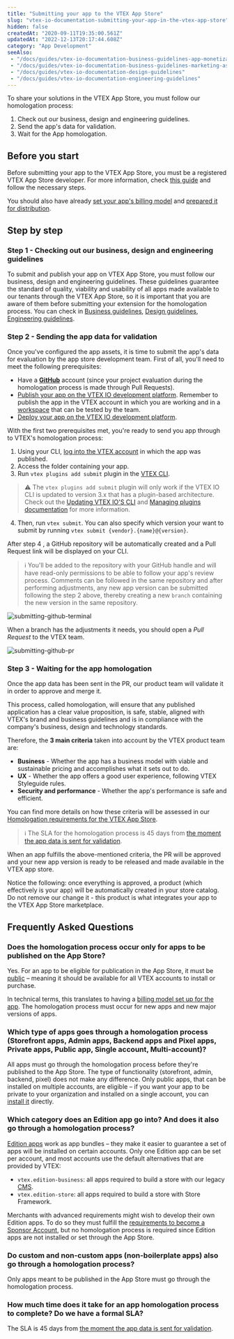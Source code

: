 ```yaml
---
title: "Submitting your app to the VTEX App Store"
slug: "vtex-io-documentation-submitting-your-app-in-the-vtex-app-store"
hidden: false
createdAt: "2020-09-11T19:35:00.561Z"
updatedAt: "2022-12-13T20:17:44.608Z"
category: "App Development"
seeAlso:
 - "/docs/guides/vtex-io-documentation-business-guidelines-app-monetization"
 - "/docs/guides/vtex-io-documentation-business-guidelines-marketing-assets"
 - "/docs/guides/vtex-io-documentation-design-guidelines"
 - "/docs/guides/vtex-io-documentation-engineering-guidelines"
---
```


To share your solutions in the VTEX App Store, you must follow our homologation process:

1. Check out our business, design and engineering guidelines.
2. Send the app's data for validation.
3. Wait for the App homologation.

## Before you start

Before submitting your app to the VTEX App Store, you must be a registered VTEX App Store developer. For more information, check [this guide](https://developers.vtex.com/docs/guides/vtex-io-documentation-becoming-a-registered-vtex-app-store-developer) and follow the necessary steps.

You should also have already [set your app's billing model](https://developers.vtex.com/docs/guides/vtex-io-documentation-setting-your-apps-billing-model) and [prepared it for distribution](https://developers.vtex.com/docs/guides/vtex-io-documentation-preparing-your-app-distribution).

## Step by step

### Step 1 - Checking out our business, design and engineering guidelines

To submit and publish your app on VTEX App Store, you must follow our business, design and engineering guidelines. These guidelines guarantee the standard of quality, viability and usability of all apps made available to our tenants through the VTEX App Store, so it is important that you are aware of them before submitting your extension for the homologation process. You can check in [Business guidelines](https://developers.vtex.com/docs/guides/vtex-io-documentation-business-guidelines-vtex-app-store), [Design guidelines](https://developers.vtex.com/docs/guides/vtex-io-documentation-design-guidelines), [Engineering guidelines](https://developers.vtex.com/docs/guides/vtex-io-documentation-engineering-guidelines).

### Step 2 - Sending the app data for validation

Once you've configured the app assets, it is time to submit the app's data for evaluation by the app store development team. First of all, you'll need to meet the following prerequisites:

- Have a [**GitHub**](https://github.com/) account (since your project evaluation during the homologation process is made through Pull Requests).
- [Publish your app on the VTEX IO development platform](https://developers.vtex.com/docs/guides/vtex-io-documentation-publishing-an-app/). Remember to publish the app in the VTEX account in which you are working and in a [workspace](https://developers.vtex.com/docs/guides/vtex-io-documentation-workspace/) that can be tested by the team.
- [Deploy your app on the VTEX IO development platform](https://developers.vtex.com/docs/guides/vtex-io-documentation-making-your-new-app-version-publicly-available#step-6---deploying-the-app-stable-version).

With the first two prerequisites met, you're ready to send you app through to VTEX's homologation process:

1. Using your CLI, [log into the VTEX account](https://developers.vtex.com/docs/guides/vtex-io-documentation-vtex-io-cli-usage#logging-into-your-vtex-account) in which the app was published.
2. Access the folder containing your app.
3. Run `vtex plugins add submit` plugin in the [VTEX CLI](https://developers.vtex.com/docs/guides/vtex-io-documentation-vtex-io-cli-installation-and-command-reference).

> ⚠️ The `vtex plugins add submit` plugin will only work if the VTEX IO CLI is updated to version 3.x that has a plugin-based architecture. Check out the [Updating VTEX IO'S CLI](https://developers.vtex.com/docs/guides/vtex-io-documentation-vtex-io-cli-update) and [Managing plugins documentation](https://developers.vtex.com/docs/guides/vtex-io-documentation-vtex-io-cli-plugins) for more information.

4. Then, run `vtex submit`. You can also specify which version your want to submit by running `vtex submit {vendor}.{name}@{version}`.

After step 4 , a GitHub repository will be automatically created and a Pull Request link will be displayed on your CLI.

> ℹ️ You'll be added to the repository with your GitHub handle and will have read-only permissions to be able to follow your app's review process. Comments can be followed in the same repository and after performing adjustments, any new app version can be submitted following the step 2 above, thereby creating a new `branch` containing the new version in the same repository.

![submitting-github-terminal](https://cdn.jsdelivr.net/gh/vtexdocs/dev-portal-content@main/images/vtex-io-documentation-submitting-your-app-in-the-vtex-app-store-0.png)

When a branch has the adjustments it needs, you should open a *Pull Request* to the VTEX team.

![submitting-github-pr](https://cdn.jsdelivr.net/gh/vtexdocs/dev-portal-content@main/images/vtex-io-documentation-submitting-your-app-in-the-vtex-app-store-1.png)

### Step 3 - Waiting for the app homologation

Once the app data has been sent in the PR, our product team will validate it in order to approve and merge it.

This process, called homologation, will ensure that any published application has a clear value proposition, is safe, stable, aligned with VTEX's brand and business guidelines and is in compliance with the company's business, design and technology standards.

Therefore, the **3 main criteria** taken into account by the VTEX product team are:

- **Business**  - Whether the app has a business model with viable and sustainable pricing and accomplishes what it sets out to do.
- **UX**  - Whether the app offers a good user experience, following VTEX Styleguide rules.
- **Security and performance**  - Whether the app's performance is safe and efficient.

You can find more details on how these criteria will be assessed in our [Homologation requirements for the VTEX App Store](https://developers.vtex.com/docs/guides/vtex-io-documentation-homologation-requirements-for-vtex-app-store).

>ℹ The SLA for the homologation process is 45 days from [the moment the app data is sent for validation](https://developers.vtex.com/docs/guides/vtex-io-documentation-submitting-your-app-in-the-vtex-app-store#step-2-sending-the-app-data-for-validation).

When an app fulfills the above-mentioned criteria, the PR will be approved and your new app version is ready to be released and made available in the VTEX app store.

Notice the following: once everything is approved, a product (which effectively is your app) will be automatically created in your store catalog. Do not remove our change it - this product is what integrates your app to the VTEX App Store marketplace.

## Frequently Asked Questions

### Does the homologation process occur only for apps to be published on the App Store?

Yes. For an app to be eligible for publication in the App Store, it must be [public](https://developers.vtex.com/docs/guides/vtex-io-documentation-10-making-your-app-publicly-available) – meaning it should be available for all VTEX accounts to install or purchase.

In technical terms, this translates to having a [billing model set up for the app](https://developers.vtex.com/docs/guides/vtex-io-documentation-setting-your-apps-billing-model#setting-the-app-as-public). The homologation process must occur for new apps and new major versions of apps.

### Which type of apps goes through a homologation process (Storefront apps, Admin apps, Backend apps and Pixel apps, Private apps, Public app, Single account, Multi-account)?

All apps must go through the homologation process before they're published to the App Store. The type of functionality (storefront, admin, backend, pixel) does not make any difference. Only public apps, that can be installed on multiple accounts, are eligible – if you want your app to be private to your organization and installed on a single account, you can [install it](https://developers.vtex.com/docs/guides/vtex-io-documentation-installing-an-app) directly.

### Which category does an Edition app go into? And does it also go through a homologation process?

[Edition apps](https://developers.vtex.com/docs/guides/vtex-io-documentation-edition-app) work as app bundles – they make it easier to guarantee a set of apps will be installed on certain accounts. Only one Edition app can be set per account, and most accounts use the default alternatives that are provided by VTEX:

- `vtex.edition-business`: all apps required to build a store with our legacy [CMS](https://help.vtex.com/en/tracks/cms--2YcpgIljVaLVQYMzxQbc3z/6OCY6S9tqBXPD5mgpbBInC).
- `vtex.edition-store`: all apps required to build a store with Store Framework.

Merchants with advanced requirements might wish to develop their own Edition apps. To do so they must fulfill the [requirements to become a Sponsor Account](https://developers.vtex.com/docs/guides/vtex-io-documentation-becoming-a-sponsor-account), but no homologation process is required since Edition apps are not installed or set through the App Store.

### Do custom and non-custom apps (non-boilerplate apps) also go through a homologation process?

Only apps meant to be published in the App Store must go through the homologation process.

### How much time does it take for an app homologation process to complete? Do we have a formal SLA?

The SLA is 45 days from [the moment the app data is sent for validation](https://developers.vtex.com/docs/guides/vtex-io-documentation-submitting-your-app-in-the-vtex-app-store#step-2-sending-the-app-data-for-validation).
